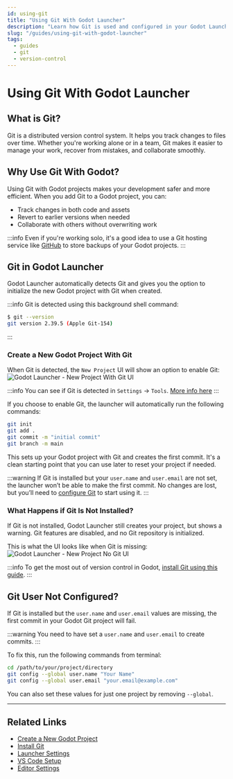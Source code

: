 ```yaml
---
id: using-git
title: "Using Git With Godot Launcher"
description: "Learn how Git is used and configured in your Godot Launcher projects."
slug: "/guides/using-git-with-godot-launcher"
tags:
  - guides
  - git
  - version-control
---
```


# Using Git With Godot Launcher

## What is Git?

Git is a distributed version control system. It helps you track changes to files over time. Whether you're working alone or in a team, Git makes it easier to manage your work, recover from mistakes, and collaborate smoothly.

## Why Use Git With Godot?

Using Git with Godot projects makes your development safer and more efficient. When you add Git to a Godot project, you can:

- Track changes in both code and assets
- Revert to earlier versions when needed
- Collaborate with others without overwriting work

:::info
Even if you're working solo, it's a good idea to use a Git hosting service like [GitHub](https://github.com) to store backups of your Godot projects.
:::

## Git in Godot Launcher

Godot Launcher automatically detects Git and gives you the option to initialize the new Godot project with Git when created.

:::info
Git is detected using this background shell command:

~~~bash
$ git --version
git version 2.39.5 (Apple Git-154)
~~~
:::

### Create a New Godot Project With Git

When Git is detected, the `New Project` UI will show an option to enable Git:
![Godot Launcher - New Project With Git UI](/img/launcher-new-project-ui.webp)

:::info
You can see if Git is detected in `Settings` → `Tools`. [More info here](/getting-started/launcher-settings/#tools-tab)
:::

If you choose to enable Git, the launcher will automatically run the following commands:

~~~bash
git init
git add .
git commit -m "initial commit"
git branch -m main
~~~

This sets up your Godot project with Git and creates the first commit. It's a clean starting point that you can use later to reset your project if needed.

:::warning
If Git is installed but your `user.name` and `user.email` are not set, the launcher won’t be able to make the first commit.
No changes are lost, but you’ll need to [configure Git](#git-user-not-configured) to start using it.
:::

### What Happens if Git Is Not Installed?

If Git is not installed, Godot Launcher still creates your project, but shows a warning. Git features are disabled, and no Git repository is initialized.

This is what the UI looks like when Git is missing:
![Godot Launcher - New Project No Git UI](/img/godot-launcher-new-project-no-git-ui.webp)

:::info
To get the most out of version control in Godot, [install Git using this guide](/guides/install-git).
:::

## Git User Not Configured?

If Git is installed but the `user.name` and `user.email` values are missing, the first commit in your Godot Git project will fail.

:::warning
You need to have set a `user.name` and `user.email` to create commits.
:::

To fix this, run the following commands from terminal:

~~~bash
cd /path/to/your/project/directory
git config --global user.name "Your Name"
git config --global user.email "your.email@example.com"
~~~

You can also set these values for just one project by removing `--global`.

---

## Related Links

- [Create a New Godot Project](/getting-started/create-project)
- [Install Git](/guides/install-git)
- [Launcher Settings](/getting-started/launcher-settings)
- [VS Code Setup](/guides/vscode-setup-for-godot)
- [Editor Settings](/guides/editor-settings)



